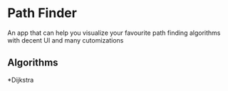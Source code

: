 # Path Finder

An app that can help you visualize your favourite path finding algorithms with decent UI and many cutomizations

## Algorithms

\*Dijkstra
